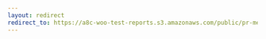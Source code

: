 ```yaml
---
layout: redirect
redirect_to: https://a8c-woo-test-reports.s3.amazonaws.com/public/pr-merge/39828/e2e/index.html
---
```


